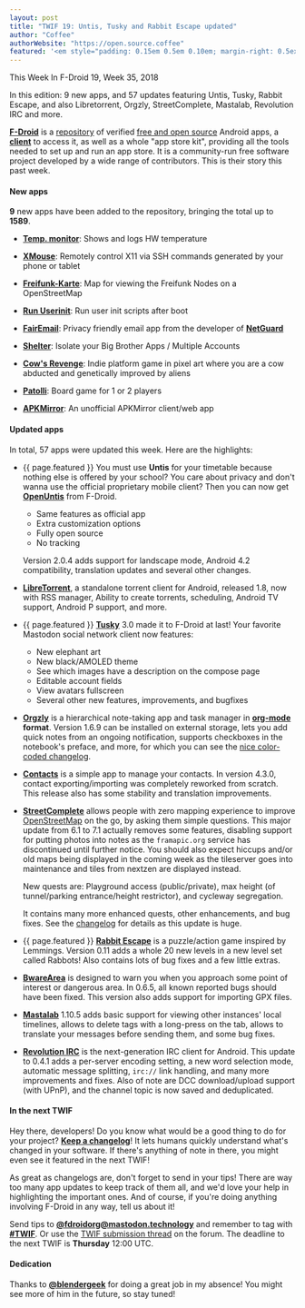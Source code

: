```yaml
---
layout: post
title: "TWIF 19: Untis, Tusky and Rabbit Escape updated"
author: "Coffee"
authorWebsite: "https://open.source.coffee"
featured: '<em style="padding: 0.15em 0.5em 0.10em; margin-right: 0.5ex; box-shadow: 0.1em 0.05em 0.1em rgba(0, 0, 0, 0.3); border-radius: 1em; color: black; background: linear-gradient(orange, yellow);">Featured</em>'
---
```


This Week In F-Droid 19, Week 35, 2018

In this edition: 9 new apps, and 57 updates featuring Untis, Tusky, Rabbit Escape, and also Libretorrent, Orgzly, StreetComplete, Mastalab, Revolution IRC and more.
<!--more-->

**[F-Droid](https://f-droid.org/)** is a [repository](https://f-droid.org/packages/) of verified [free and open source](https://en.wikipedia.org/wiki/Free_and_open-source_software) Android apps, a **[client](https://f-droid.org/app/org.fdroid.fdroid)** to access it, as well as a whole "app store kit", providing all the tools needed to set up and run an app store. It is a community-run free software project developed by a wide range of contributors. This is their story this past week.

#### New apps

**9** new apps have been added to the repository, bringing the total up to **1589**.

* **[Temp. monitor](https://f-droid.org/app/com.gmail.jiwopene.temperature)**: Shows and logs HW temperature

* **[XMouse](https://f-droid.org/app/com.stripe1.xmouse)**: Remotely control X11 via SSH commands generated by your phone or tablet

* **[Freifunk-Karte](https://f-droid.org/app/de.freifunk_karte.freifunk_karte)**: Map for viewing the Freifunk Nodes on a OpenStreetMap

* **[Run Userinit](https://f-droid.org/app/de.lisas.alex.runuserinit)**: Run user init scripts after boot

* **[FairEmail](https://f-droid.org/app/eu.faircode.email)**: Privacy friendly email app from the developer of **[NetGuard](https://f-droid.org/app/eu.faircode.netguard)**

* **[Shelter](https://f-droid.org/app/net.typeblog.shelter)**: Isolate your Big Brother Apps / Multiple Accounts

* **[Cow's Revenge](https://f-droid.org/app/org.pipoypipagames.cowsrevenge)**: Indie platform game in pixel art where you are a cow abducted and genetically improved by aliens

* **[Patolli](https://f-droid.org/app/ru.henridellal.patolli)**: Board game for 1 or 2 players

* **[APKMirror](https://f-droid.org/app/taco.apkmirror)**: An unofficial APKMirror client/web app

#### Updated apps

In total, 57 apps were updated this week. Here are the highlights:

* {{ page.featured }} You must use **Untis** for your timetable because nothing else is offered by your school? You care about privacy and don't wanna use the official proprietary mobile client? Then you can now get **[OpenUntis](https://f-droid.org/app/de.perflyst.untis)** from F-Droid.
  * Same features as official app
  * Extra customization options
  * Fully open source
  * No tracking

  Version 2.0.4 adds support for landscape mode, Android 4.2 compatibility, translation updates and several other changes.

* **[LibreTorrent](https://f-droid.org/app/org.proninyaroslav.libretorrent)**, a standalone torrent client for Android, released 1.8, now with RSS manager, Ability to create torrents, scheduling, Android TV support, Android P support, and more.

* {{ page.featured }} **[Tusky](https://f-droid.org/app/com.keylesspalace.tusky)** 3.0 made it to F-Droid at last! Your favorite Mastodon social network client now features:
  * New elephant art
  * New black/AMOLED theme
  * See which images have a description on the compose page
  * Editable account fields
  * View avatars fullscreen
  * Several other new features, improvements, and bugfixes

* **[Orgzly](https://f-droid.org/app/com.orgzly)** is a hierarchical note-taking app and task manager in **[org-mode](http://orgmode.org/) format**. Version 1.6.9 can be installed on external storage, lets you add quick notes from an ongoing notification, supports checkboxes in the notebook's preface, and more, for which you can see the [nice color-coded changelog](http://www.orgzly.com/changelog#v1.6.9).

* **[Contacts](https://f-droid.org/app/com.simplemobiletools.contacts)** is a simple app to manage your contacts. In version 4.3.0, contact exporting/importing was completely reworked from scratch. This release also has some stability and translation improvements.

* **[StreetComplete](https://f-droid.org/app/de.westnordost.streetcomplete)** allows people with zero mapping experience to improve [OpenStreetMap](https://www.openstreetmap.org) on the go, by asking them simple questions. This major update from 6.1 to 7.1 actually removes some features, disabling support for putting photos into notes as the `framapic.org` service has discontinued until further notice. You should also expect hiccups and/or old maps being displayed in the coming week as the tileserver goes into maintenance and tiles from nextzen are displayed instead.

  New quests are: Playground access (public/private), max height (of tunnel/parking entrance/height restrictor), and cycleway segregation.

  It contains many more enhanced quests, other enhancements, and bug fixes. See the [changelog](https://github.com/westnordost/StreetComplete/releases/tag/v7.0) for details as this update is huge.

* {{ page.featured }} **[Rabbit Escape](https://f-droid.org/app/net.artificialworlds.rabbitescape)** is a puzzle/action game inspired by Lemmings. Version 0.11 adds a whole 20 new levels in a new level set called Rabbots! Also contains lots of bug fixes and a few little extras.

* **[BwareArea](https://f-droid.org/app/fr.byped.bwarearea)** is designed to warn you when you approach some point of interest or dangerous area. In 0.6.5, all known reported bugs should have been fixed. This version also adds support for importing GPX files.

* **[Mastalab](https://f-droid.org/app/fr.gouv.etalab.mastodon)** 1.10.5 adds basic support for viewing other instances' local timelines, allows to delete tags with a long-press on the tab, allows to translate your messages before sending them, and some bug fixes.

* **[Revolution IRC](https://f-droid.org/app/io.mrarm.irc)** is the next-generation IRC client for Android. This update to 0.4.1 adds a per-server encoding setting, a new word selection mode, automatic message splitting, `irc://` link handling, and many more improvements and fixes. Also of note are DCC download/upload support (with UPnP), and the channel topic is now saved and deduplicated.

#### In the next TWIF

Hey there, developers! Do you know what would be a good thing to do for your project? **[Keep a changelog](https://keepachangelog.com)**! It lets humans quickly understand what's changed in your software. If there's anything of note in there, you might even see it featured in the next TWIF!

As great as changelogs are, don't forget to send in your tips! There are way too many app updates to keep track of them all, and we'd love your help in highlighting the important ones. And of course, if you're doing anything involving F-Droid in any way, tell us about it!

Send tips to **[@fdroidorg@mastodon.technology](https://mastodon.technology/@fdroidorg)** and remember to tag with **[#TWIF](https://mastodon.technology/tags/twif)**. Or use the [TWIF submission thread](https://forum.f-droid.org/t/twif-submission-thread) on the forum. The deadline to the next TWIF is **Thursday** 12:00 UTC.

#### Dedication

Thanks to **[@blendergeek](https://forum.f-droid.org/u/blendergeek)** for doing a great job in my absence! You might see more of him in the future, so stay tuned!
